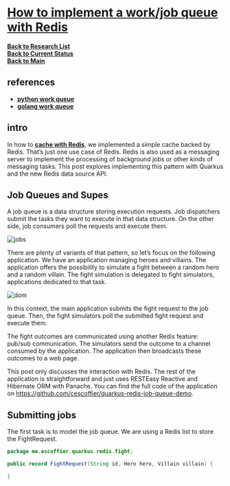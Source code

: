 # **[How to implement a work/job queue with Redis](https://quarkus.io/blog/redis-job-queue/)**

**[Back to Research List](../../../research//research_list.md)**\
**[Back to Current Status](../../../development/status/weekly/current_status.md)**\
**[Back to Main](../../../README.md)**

## references

- **[python work queue](https://github.com/MeVitae/redis-work-queue/blob/main/README.md)**
- **[golang work queue](https://pkg.go.dev/github.com/mevitae/redis-work-queue/go)**

## intro

In how to **[cache with Redis](https://quarkus.io/blog/redis-api-intro/)**, we implemented a simple cache backed by Redis.
That’s just one use case of Redis. Redis is also used as a messaging server to implement the processing of background jobs or other kinds of messaging tasks. This post explores implementing this pattern with Quarkus and the new Redis data source API.

## Job Queues and Supes

A job queue is a data structure storing execution requests. Job dispatchers submit the tasks they want to execute in that data structure. On the other side, job consumers poll the requests and execute them.

![jobs](https://quarkus.io/assets/images/posts/redis-job-queue/pattern.png)

There are plenty of variants of that pattern, so let’s focus on the following application. We have an application managing heroes and villains. The application offers the possibility to simulate a fight between a random hero and a random villain. The fight simulation is delegated to fight simulators, applications dedicated to that task.

![dom](https://quarkus.io/assets/images/posts/redis-job-queue/application.png)

In this context, the main application submits the fight request to the job queue. Then, the fight simulators poll the submitted fight request and execute them.

The fight outcomes are communicated using another Redis feature: pub/sub communication. The simulators send the outcome to a channel consumed by the application. The application then broadcasts these outcomes to a web page.

This post only discusses the interaction with Redis. The rest of the application is straightforward and just uses RESTEasy Reactive and Hibernate ORM with Panache. You can find the full code of the application on <https://github.com/cescoffier/quarkus-redis-job-queue-demo>.

## Submitting jobs

The first task is to model the job queue. We are using a Redis list to store the FightRequest.

```java
package me.escoffier.quarkus.redis.fight;

public record FightRequest(String id, Hero hero, Villain villain) {

}
```
